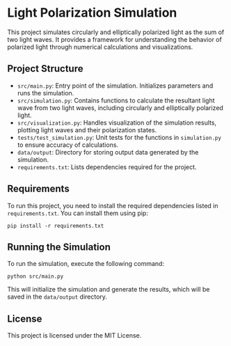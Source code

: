 # Light Polarization Simulation

This project simulates circularly and elliptically polarized light as the sum of two light waves. It provides a framework for understanding the behavior of polarized light through numerical calculations and visualizations.

## Project Structure

- `src/main.py`: Entry point of the simulation. Initializes parameters and runs the simulation.
- `src/simulation.py`: Contains functions to calculate the resultant light wave from two light waves, including circularly and elliptically polarized light.
- `src/visualization.py`: Handles visualization of the simulation results, plotting light waves and their polarization states.
- `tests/test_simulation.py`: Unit tests for the functions in `simulation.py` to ensure accuracy of calculations.
- `data/output`: Directory for storing output data generated by the simulation.
- `requirements.txt`: Lists dependencies required for the project.

## Requirements

To run this project, you need to install the required dependencies listed in `requirements.txt`. You can install them using pip:

```
pip install -r requirements.txt
```

## Running the Simulation

To run the simulation, execute the following command:

```
python src/main.py
```

This will initialize the simulation and generate the results, which will be saved in the `data/output` directory.

## License

This project is licensed under the MIT License.